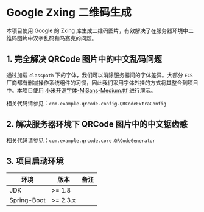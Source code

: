 # Google Zxing 二维码生成

本项目使用 Google 的 Zxing 库生成二维码图片，有效解决了在服务器环境中二维码图片中汉字乱码和马赛克的问题。

## 1. 完全解决 QRCode 图片中的中文乱码问题

通过加载 `classpath` 下的字体，我们可以消除服务器间的字体差异。大部分 `ECS`
厂商都有删减操作系统组件的习惯，因此我们采用字体外挂的方式将其整合到项目中。本项目使用 [小米开源字体-MiSans-Medium.ttf](https://hyperos.mi.com/font/zh/)
进行演示。

相关代码请参见：`com.example.qrcode.config.QRCodeExtraConfig`

## 2. 解决服务器环境下 QRCode 图片中的中文锯齿感

相关代码请参见：`com.example.qrcode.core.QRCodeGenerator`

## 3. 项目启动环境

| 环境       | 版本       | 备注 |
|-------------|----------|----|
| JDK         | >=  1.8  |    |
| Spring-Boot | >= 2.3.x |    |
